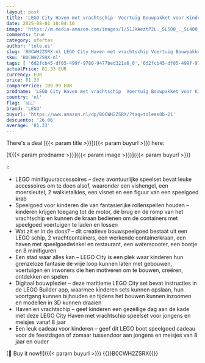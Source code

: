 ```yaml
---
layout: post
title: 'LEGO City Haven met vrachtschip  Voertuig Bouwpakket voor Kinderen  Rollenspel Cadeau voor Jongens en Meisjes vanaf 8 jaar met Containerkraan  Speelgoed boot  Speelgoedwinkel en 8 Minifiguren 60422'
date: 2025-08-01 10:04:10
image: 'https://m.media-amazon.com/images/I/51JXAeztP2L._SL500_._SL400_.jpg'
comments: true
category: ofertas
author: 'tole.es'
slug: 'B0CWH2ZSRX-nl LEGO City Haven met vrachtschip Voertuig Bouwpakket voor...'
sku: 'B0CWH2ZSRX-nl'
tags: [ '6d2fcb45-df05-499f-9780-9477bed321a6_0','6d2fcb45-df05-499f-9780-9477bed321a6_501','Arborist Merchandising Root','Bouw- & constructiespeelgoed','Educatief speelgoed','Montessori','Self Service','Special Features Stores','Speelgoed & spellen','Speelgoedbouwsets','lego','🇳🇱', ]
actualPrice: 81.33 EUR
currency: EUR
price: 81.33
comparePrice: 109.99 EUR
prodname: 'LEGO City Haven met vrachtschip  Voertuig Bouwpakket voor Kinderen  Rollenspel Cadeau voor Jongens en Meisjes vanaf 8 jaar met Containerkraan  Speelgoed boot  Speelgoedwinkel en 8 Minifiguren 60422'
country: 'nl'
flag: '🇳🇱'
brand: 'LEGO'
buyurl: 'https://www.amazon.nl/dp/B0CWH2ZSRX/?tag=tolees0b-21'
descuento: '26.06'
average: '81.33'
---
```


There's a deal [{{< param title >}}]({{< param buyurl >}})  here:

[![{{< param prodname >}}]({{< param image >}})]({{< param buyurl >}})

ℹ️:

- LEGO minifiguuraccessoires – deze avontuurlijke speelset bevat leuke accessoires om te doen alsof, waaronder een vishengel, een moersleutel, 2 walkietalkies, een visnet en een figuur van een speelgoed krab
- Speelgoed voor kinderen die van fantasierijke rollenspellen houden – kinderen krijgen toegang tot de motor, de brug en de romp van het vrachtschip en kunnen de kraan bedienen om de containers met speelgoed voertuigen te laden en lossen
- Wat zit er in de doos? – dit creatieve bouwspeelgoed bestaat uit een LEGO schip, 2 vrachtcontainers, een werkende containerkraan, een haven met speelgoedwinkel en restaurant, een waterscooter, een bootje en 8 minifiguren
- Een stad waar alles kan – LEGO City is een plek waar kinderen hun grenzeloze fantasie de vrije loop kunnen laten met gebouwen, voertuigen en inwoners die hen motiveren om te bouwen, creëren, ontdekken en spelen
- Digitaal bouwplezier – deze maritieme LEGO City set bevat instructies in de LEGO Builder app, waarmee kinderen sets kunnen opslaan, hun voortgang kunnen bijhouden en tijdens het bouwen kunnen inzoomen en modellen in 3D kunnen draaien
- Haven en vrachtschip – geef kinderen een gezellige dag aan de kade met deze LEGO City Haven met vrachtschip speelset voor jongens en meisjes vanaf 8 jaar
- Een leuk cadeau voor kinderen – geef dit LEGO boot speelgoed cadeau voor de feestdagen of zomaar tussendoor aan jongens en meisjes van 8 jaar en ouder

[🛒 Buy it now!!]({{< param buyurl >}})
{{<world>}}B0CWH2ZSRX{{</world>}}
